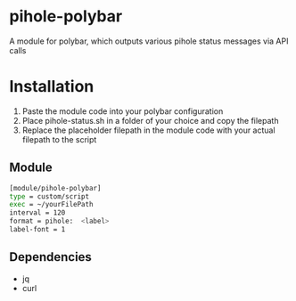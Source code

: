 # pihole-polybar
A module for polybar, which outputs various pihole status messages via API calls

# Installation

1. Paste the module code into your polybar configuration
2. Place pihole-status.sh in a folder of your choice and copy the filepath
3. Replace the placeholder filepath in the module code with your actual filepath to the script

## Module

```bash
[module/pihole-polybar]
type = custom/script
exec = ~/yourFilePath
interval = 120
format = pihole:  <label>
label-font = 1
```

## Dependencies

- jq
- curl
